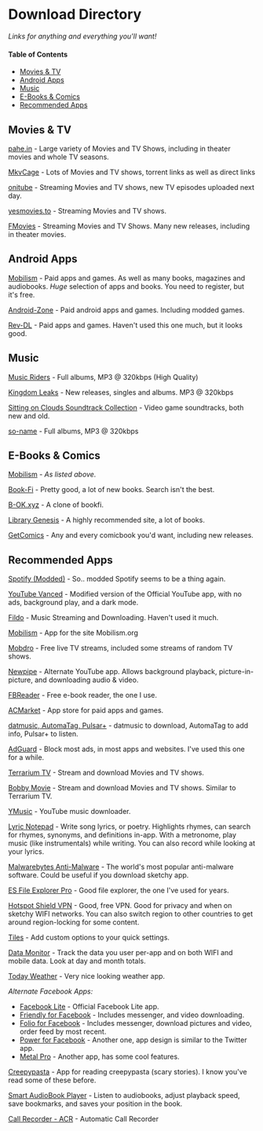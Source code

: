 # Download Directory

 *Links for anything and everything you'll want!*

#### Table of Contents

- [Movies & TV](#movies--tv)
- [Android Apps](#android-apps)
- [Music](#music)
- [E-Books & Comics](#e-books--comics)
- [Recommended Apps](#recommended-apps)

## Movies & TV

[pahe.in](pahe.in) - Large variety of Movies and TV Shows, including in theater movies and whole TV seasons.

[MkvCage](mkvcage.ws) - Lots of Movies and TV shows, torrent links as well as direct links 

[onitube](onitube.com) - Streaming Movies and TV shows, new TV episodes uploaded next day.

[yesmovies.to](yesmovies.to) - Streaming Movies and TV shows.

[FMovies](fmovies.se) - Streaming Movies and TV Shows. Many new releases, including in theater movies.

## Android Apps

[Mobilism](mobilism.org) - Paid apps and games. As well as many books, magazines and audiobooks. *Huge* selection of apps and books. You need to register, but it's free.

[Android-Zone](android-zone.ws) - Paid android apps and games. Including modded games.

[Rev-DL](revdl.com) - Paid apps and games. Haven't used this one much, but it looks good.

## Music

[Music Riders](musicriders.blogspot.com) - Full albums, MP3 @ 320kbps (High Quality)

[Kingdom Leaks](kingdom-leaks.com) - New releases, singles and albums. MP3 @ 320kbps

[Sitting on Clouds Soundtrack Collection](http://sittingoncloudsost.com/ost/last-added/) - Video game soundtracks, both new and old.

[so-name](https://so-name.win/) - Full albums, MP3 @ 320kbps

## E-Books & Comics

[Mobilism](mobilism.org) - *As listed above.*

[Book-Fi](en.bookfi.net) - Pretty good, a lot of new books. Search isn't the best.

[B-OK.xyz](b-ok.xyz) - A clone of bookfi.

[Library Genesis](libgen.io) - A highly recommended site, a lot of books.

[GetComics](getcomics.info) - Any and every comicbook you'd want, including new releases. 



## Recommended Apps

[Spotify (Modded)](https://forum.mobilism.org/viewtopic.php?t=2605291) - So.. modded Spotify seems to be a thing again.

[YouTube Vanced](https://forum.mobilism.org/viewtopic.php?f=429&t=2609775) - Modified version of the Official YouTube app, with no ads, background play, and a dark mode.

[Fildo](https://fildo.net/android/en/) - Music Streaming and Downloading. Haven't used it much.

[Mobilism](https://forum.mobilism.org/viewtopic.php?t=214777) - App for the site Mobilism.org

[Mobdro](https://www.mobdro.to/) - Free live TV streams, included some streams of random TV shows.

[Newpipe](https://f-droid.org/en/packages/org.schabi.newpipe/) - Alternate YouTube app. Allows background playback, picture-in-picture, and downloading audio & video.

[FBReader](https://play.google.com/store/apps/details?id=org.geometerplus.zlibrary.ui.android&hl=en_US) - Free e-book reader, the one I use.

[ACMarket](https://acmarket.net/) - App store for paid apps and games. 

[datmusic, AutomaTag, Pulsar+](https://goo.gl/V4fap3) - datmusic to download, AutomaTag to add info, Pulsar+ to listen.

[AdGuard](https://forum.mobilism.org/viewtopic.php?f=437&t=2539184&hilit=AdGuard) - Block most ads, in most apps and websites. I've used this one for a while.

[Terrarium TV](https://forum.mobilism.org/viewtopic.php?f=429&t=2590758&hilit=Terrarium+TV) - Stream and download Movies and TV shows.

[Bobby Movie](https://forum.mobilism.org/viewtopic.php?f=429&t=2608448) - Stream and download Movies and TV shows. Similar to Terrarium TV.

[YMusic](https://forum.mobilism.org/viewtopic.php?f=429&t=2586052&hilit=YMusic) - YouTube music downloader. 

[Lyric Notepad](https://forum.mobilism.org/viewtopic.php?f=1332&t=2608115) - Write song lyrics, or poetry. Highlights rhymes, can search for rhymes, synonyms, and definitions in-app. With a metronome, play music (like instrumentals) while writing. You can also record while looking at your lyrics.

[Malwarebytes Anti-Malware](https://forum.mobilism.org/viewtopic.php?f=437&t=2601106) - The world's most popular anti-malware software. Could be useful if you download sketchy app.

[ES File Explorer Pro](https://forum.mobilism.org/viewtopic.php?f=438&t=2529048) - Good file explorer, the one I've used for years.

[Hotspot Shield VPN](https://forum.mobilism.org/viewtopic.php?f=428&t=2585174) - Good, free VPN. Good for privacy and when on sketchy WIFI networks. You can also switch region to other countries to get around region-locking for some content.

[Tiles](https://forum.mobilism.org/viewtopic.php?f=438&t=2511333) - Add custom options to your quick settings.

[Data Monitor](https://forum.mobilism.org/viewtopic.php?f=428&t=2603556) - Track the data you user per-app and on both WIFI and mobile data. Look at day and month totals.

[Today Weather](https://forum.mobilism.org/viewtopic.php?f=442&t=2605689) - Very nice looking weather app.

*Alternate Facebook Apps:*

- [Facebook Lite](https://forum.mobilism.org/viewtopic.php?f=1336&t=2610946) - Official Facebook Lite app.
- [Friendly for Facebook](https://forum.mobilism.org/viewtopic.php?f=1336&t=2608074) - Includes messenger, and video downloading.
- [Folio for Facebook](https://forum.mobilism.org/viewtopic.php?f=1336&t=2606052) - Includes messenger, download pictures and video, order feed by most recent.
- [Power for Facebook](https://forum.mobilism.org/viewtopic.php?f=1336&t=2-604893) - Another one, app design is similar to the Twitter app.
- [Metal Pro](https://forum.mobilism.org/viewtopic.php?f=1336&t=2607000) - Another app, has some cool features.

[Creepypasta](https://forum.mobilism.org/viewtopic.php?f=423&t=2607826) - App for reading creepypasta (scary stories). I know you've read some of these before.

[Smart AudioBook Player](https://forum.mobilism.org/viewtopic.php?f=421&t=2610303) - Listen to audiobooks, adjust playback speed, save bookmarks, and saves your position in the book.

[Call Recorder - ACR](https://forum.mobilism.org/viewtopic.php?f=434&t=2611747) - Automatic Call Recorder
